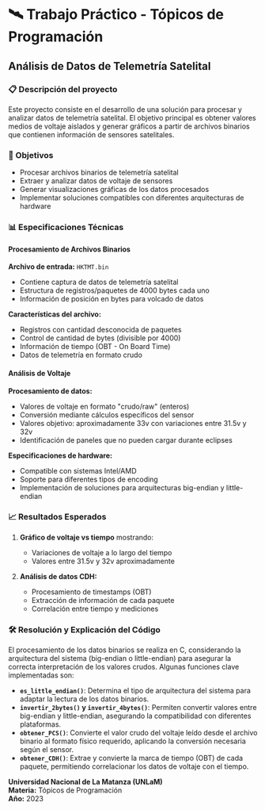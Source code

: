 # 🛰️ Trabajo Práctico - Tópicos de Programación
## Análisis de Datos de Telemetría Satelital

### 📋 Descripción del proyecto

Este proyecto consiste en el desarrollo de una solución para procesar y analizar datos de telemetría satelital. El objetivo principal es obtener valores medios de voltaje aislados y generar gráficos a partir de archivos binarios que contienen información de sensores satelitales.

### 🎯 Objetivos

- Procesar archivos binarios de telemetría satelital
- Extraer y analizar datos de voltaje de sensores
- Generar visualizaciones gráficas de los datos procesados
- Implementar soluciones compatibles con diferentes arquitecturas de hardware

### 📊 Especificaciones Técnicas

#### Procesamiento de Archivos Binarios

**Archivo de entrada:** `HKTMT.bin`
- Contiene captura de datos de telemetría satelital
- Estructura de registros/paquetes de 4000 bytes cada uno
- Información de posición en bytes para volcado de datos

**Características del archivo:**
- Registros con cantidad desconocida de paquetes
- Control de cantidad de bytes (divisible por 4000)
- Información de tiempo (OBT - On Board Time)
- Datos de telemetría en formato crudo

#### Análisis de Voltaje

**Procesamiento de datos:**
- Valores de voltaje en formato "crudo/raw" (enteros)
- Conversión mediante cálculos específicos del sensor
- Valores objetivo: aproximadamente 33v con variaciones entre 31.5v y 32v
- Identificación de paneles que no pueden cargar durante eclipses

**Especificaciones de hardware:**
- Compatible con sistemas Intel/AMD
- Soporte para diferentes tipos de encoding
- Implementación de soluciones para arquitecturas big-endian y little-endian

### 📈 Resultados Esperados

1. **Gráfico de voltaje vs tiempo** mostrando:
   - Variaciones de voltaje a lo largo del tiempo
   - Valores entre 31.5v y 32v aproximadamente

2. **Análisis de datos CDH:**
   - Procesamiento de timestamps (OBT)
   - Extracción de información de cada paquete
   - Correlación entre tiempo y mediciones

### 🛠️ Resolución y Explicación del Código

El procesamiento de los datos binarios se realiza en C, considerando la arquitectura del sistema (big-endian o little-endian) para asegurar la correcta interpretación de los valores crudos. Algunas funciones clave implementadas son:

- **`es_little_endian()`**: Determina el tipo de arquitectura del sistema para adaptar la lectura de los datos binarios.
- **`invertir_2bytes()` y `invertir_4bytes()`**: Permiten convertir valores entre big-endian y little-endian, asegurando la compatibilidad con diferentes plataformas.
- **`obtener_PCS()`**: Convierte el valor crudo del voltaje leído desde el archivo binario al formato físico requerido, aplicando la conversión necesaria según el sensor.
- **`obtener_CDH()`**: Extrae y convierte la marca de tiempo (OBT) de cada paquete, permitiendo correlacionar los datos de voltaje con el tiempo.


  
**Universidad Nacional de La Matanza (UNLaM)**  
**Materia:** Tópicos de Programación  
**Año:** 2023
